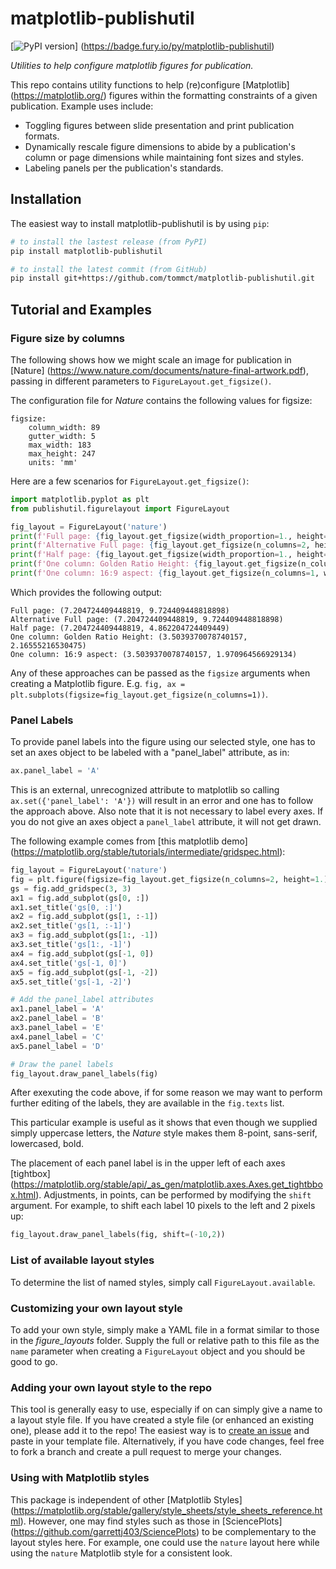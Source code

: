 # matplotlib-publishutil

[![PyPI version](https://badge.fury.io/py/publishutil.svg)]
(https://badge.fury.io/py/matplotlib-publishutil)

*Utilities to help configure matplotlib figures for publication.*

This repo contains utility functions to help (re)configure [Matplotlib]
(https://matplotlib.org/) figures within the formatting constraints of a given 
publication. Example uses include:

  * Toggling figures between slide presentation and print publication formats. 
  * Dynamically rescale figure dimensions to abide by a publication's column 
    or page dimensions while maintaining font sizes and styles.
  * Labeling panels per the publication's standards.

## Installation

The easiest way to install matplotlib-publishutil is by using `pip`:

```bash
# to install the lastest release (from PyPI)
pip install matplotlib-publishutil

# to install the latest commit (from GitHub)
pip install git+https://github.com/tommct/matplotlib-publishutil.git
```

## Tutorial and Examples

### Figure size by columns

The following shows how we might scale an image for publication in [Nature]
(https://www.nature.com/documents/nature-final-artwork.pdf), passing in 
different parameters to `FigureLayout.get_figsize()`.

The configuration file for *Nature* contains the following values for figsize:

    figsize:
        column_width: 89
        gutter_width: 5
        max_width: 183
        max_height: 247
        units: 'mm'

Here are a few scenarios for `FigureLayout.get_figsize()`:

```python
import matplotlib.pyplot as plt
from publishutil.figurelayout import FigureLayout

fig_layout = FigureLayout('nature')
print(f'Full page: {fig_layout.get_figsize(width_proportion=1., height=1.)}')
print(f'Alternative Full page: {fig_layout.get_figsize(n_columns=2, height=1.)}')
print(f'Half page: {fig_layout.get_figsize(width_proportion=1., height=.5)}')
print(f'One column: Golden Ratio Height: {fig_layout.get_figsize(n_columns=1)}')
print(f'One column: 16:9 aspect: {fig_layout.get_figsize(n_columns=1, wh_ratio=16/9)}')
```

Which provides the following output:

```
Full page: (7.204724409448819, 9.724409448818898)
Alternative Full page: (7.204724409448819, 9.724409448818898)
Half page: (7.204724409448819, 4.862204724409449)
One column: Golden Ratio Height: (3.5039370078740157, 2.16555216530475)
One column: 16:9 aspect: (3.5039370078740157, 1.970964566929134)
```

Any of these approaches can be passed as the `figsize` arguments when creating
a Matplotlib figure. E.g. 
`fig, ax = plt.subplots(figsize=fig_layout.get_figsize(n_columns=1))`.

### Panel Labels

To provide panel labels into the figure using our selected style, one has to 
set an axes object to be labeled with a "panel_label" attribute, as in:

```python
ax.panel_label = 'A'
```

This is an external, unrecognized attribute to matplotlib so calling 
`ax.set({'panel_label': 'A'})` will result in an error and one has to follow 
the approach above. Also note that it is not necessary to label every axes. 
If you do not give an axes object a `panel_label` attribute, it will not get 
drawn.

The following example comes from [this matplotlib demo]
(https://matplotlib.org/stable/tutorials/intermediate/gridspec.html):

```python
fig_layout = FigureLayout('nature')
fig = plt.figure(figsize=fig_layout.get_figsize(n_columns=2, height=1.), constrained_layout=True)
gs = fig.add_gridspec(3, 3)
ax1 = fig.add_subplot(gs[0, :])
ax1.set_title('gs[0, :]')
ax2 = fig.add_subplot(gs[1, :-1])
ax2.set_title('gs[1, :-1]')
ax3 = fig.add_subplot(gs[1:, -1])
ax3.set_title('gs[1:, -1]')
ax4 = fig.add_subplot(gs[-1, 0])
ax4.set_title('gs[-1, 0]')
ax5 = fig.add_subplot(gs[-1, -2])
ax5.set_title('gs[-1, -2]')

# Add the panel_label attributes
ax1.panel_label = 'A'
ax2.panel_label = 'B'
ax3.panel_label = 'E'
ax4.panel_label = 'C'
ax5.panel_label = 'D'

# Draw the panel labels
fig_layout.draw_panel_labels(fig)
```

After exexuting the code above, if for some reason we may want to perform 
further editing of the labels, they are available in the `fig.texts` list.

This particular example is useful as it shows that even though we supplied
simply uppercase letters, the *Nature* style makes them 8-point, sans-serif,
lowercased, bold.

The placement of each panel label is in the upper left of each axes [tightbox]
(https://matplotlib.org/stable/api/_as_gen/matplotlib.axes.Axes.get_tightbbox.html).
Adjustments, in points, can be performed by modifying the `shift` argument.
For example, to shift each label 10 pixels to the left and 2 pixels up:

```python
fig_layout.draw_panel_labels(fig, shift=(-10,2))
```

### List of available layout styles

To determine the list of named styles, simply call `FigureLayout.available`.

### Customizing your own layout style

To add your own style, simply make a YAML file in a format similar to those
in the *figure_layouts* folder. Supply the full or relative path to this
file as the `name` parameter when creating a `FigureLayout` object and you
should be good to go.

### Adding your own layout style to the repo

This tool is generally easy to use, especially if on can simply give a name
to a layout style file. If you have created a style file (or enhanced an
existing one), please add it to the repo! The easiest way is to 
[create an issue](https://github.com/tommct/matplotlib-publishutil/issues) and
paste in your template file. Alternatively, if you have code changes, feel free
to fork a branch and create a pull request to merge your changes.

### Using with Matplotlib styles

This package is independent of other [Matplotlib Styles]
(https://matplotlib.org/stable/gallery/style_sheets/style_sheets_reference.html).
However, one may find styles such as those in [SciencePlots]
(https://github.com/garrettj403/SciencePlots) to be complementary to the
layout styles here. For example, one could use the `nature` layout here
while using the `nature` Matplotlib style for a consistent look.
